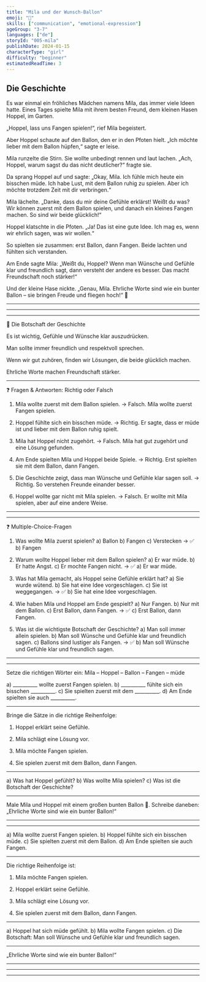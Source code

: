 ```yaml
---
title: "Mila und der Wunsch-Ballon"
emoji: "🎈"
skills: ["communication", "emotional-expression"]
ageGroup: "3-7"
languages: ["de"]
storyId: "005-mila"
publishDate: 2024-01-15
characterType: "girl"
difficulty: "beginner"
estimatedReadTime: 3
---
```


## Die Geschichte


Es war einmal ein fröhliches Mädchen namens Mila, das immer viele Ideen hatte.
Eines Tages spielte Mila mit ihrem besten Freund, dem kleinen Hasen Hoppel, im Garten.

„Hoppel, lass uns Fangen spielen!“, rief Mila begeistert.

Aber Hoppel schaute auf den Ballon, den er in den Pfoten hielt.
„Ich möchte lieber mit dem Ballon hüpfen,“ sagte er leise.

Mila runzelte die Stirn. Sie wollte unbedingt rennen und laut lachen.
„Ach, Hoppel, warum sagst du das nicht deutlicher?“ fragte sie.

Da sprang Hoppel auf und sagte:
„Okay, Mila. Ich fühle mich heute ein bisschen müde. Ich habe Lust, mit dem Ballon ruhig zu spielen. Aber ich möchte trotzdem Zeit mit dir verbringen.“

Mila lächelte.
„Danke, dass du mir deine Gefühle erklärst! Weißt du was? Wir können zuerst mit dem Ballon spielen, und danach ein kleines Fangen machen. So sind wir beide glücklich!“

Hoppel klatschte in die Pfoten.
„Ja! Das ist eine gute Idee. Ich mag es, wenn wir ehrlich sagen, was wir wollen.“

So spielten sie zusammen: erst Ballon, dann Fangen. Beide lachten und fühlten sich verstanden.

Am Ende sagte Mila:
„Weißt du, Hoppel? Wenn man Wünsche und Gefühle klar und freundlich sagt, dann versteht der andere es besser. Das macht Freundschaft noch stärker!“

Und der kleine Hase nickte.
„Genau, Mila. Ehrliche Worte sind wie ein bunter Ballon – sie bringen Freude und fliegen hoch!“ 🎈

---

---

---

🌟 Die Botschaft der Geschichte

Es ist wichtig, Gefühle und Wünsche klar auszudrücken.

Man sollte immer freundlich und respektvoll sprechen.

Wenn wir gut zuhören, finden wir Lösungen, die beide glücklich machen.

Ehrliche Worte machen Freundschaft stärker.

---

❓ Fragen & Antworten: Richtig oder Falsch

1. Mila wollte zuerst mit dem Ballon spielen.
→ Falsch. Mila wollte zuerst Fangen spielen.

2. Hoppel fühlte sich ein bisschen müde.
→ Richtig. Er sagte, dass er müde ist und lieber mit dem Ballon ruhig spielt.

3. Mila hat Hoppel nicht zugehört.
→ Falsch. Mila hat gut zugehört und eine Lösung gefunden.

4. Am Ende spielten Mila und Hoppel beide Spiele.
→ Richtig. Erst spielten sie mit dem Ballon, dann Fangen.

5. Die Geschichte zeigt, dass man Wünsche und Gefühle klar sagen soll.
→ Richtig. So verstehen Freunde einander besser.

6. Hoppel wollte gar nicht mit Mila spielen.
→ Falsch. Er wollte mit Mila spielen, aber auf eine andere Weise.

---

---

❓ Multiple-Choice-Fragen

1. Was wollte Mila zuerst spielen?
a) Ballon
b) Fangen
c) Verstecken
→ ✅ b) Fangen

2. Warum wollte Hoppel lieber mit dem Ballon spielen?
a) Er war müde.
b) Er hatte Angst.
c) Er mochte Fangen nicht.
→ ✅ a) Er war müde.

3. Was hat Mila gemacht, als Hoppel seine Gefühle erklärt hat?
a) Sie wurde wütend.
b) Sie hat eine Idee vorgeschlagen.
c) Sie ist weggegangen.
→ ✅ b) Sie hat eine Idee vorgeschlagen.

4. Wie haben Mila und Hoppel am Ende gespielt?
a) Nur Fangen.
b) Nur mit dem Ballon.
c) Erst Ballon, dann Fangen.
→ ✅ c) Erst Ballon, dann Fangen.

5. Was ist die wichtigste Botschaft der Geschichte?
a) Man soll immer allein spielen.
b) Man soll Wünsche und Gefühle klar und freundlich sagen.
c) Ballons sind lustiger als Fangen.
→ ✅ b) Man soll Wünsche und Gefühle klar und freundlich sagen.

---

---

Setze die richtigen Wörter ein: Mila – Hoppel – Ballon – Fangen – müde

a) __________ wollte zuerst Fangen spielen.
b) __________ fühlte sich ein bisschen __________.
c) Sie spielten zuerst mit dem __________.
d) Am Ende spielten sie auch __________.

---

Bringe die Sätze in die richtige Reihenfolge:

1. Hoppel erklärt seine Gefühle.

2. Mila schlägt eine Lösung vor.

3. Mila möchte Fangen spielen.

4. Sie spielen zuerst mit dem Ballon, dann Fangen.

---

a) Was hat Hoppel gefühlt?
b) Was wollte Mila spielen?
c) Was ist die Botschaft der Geschichte?

---

Male Mila und Hoppel mit einem großen bunten Ballon 🎈. Schreibe daneben:
„Ehrliche Worte sind wie ein bunter Ballon!“

---

---

a) Mila wollte zuerst Fangen spielen.
b) Hoppel fühlte sich ein bisschen müde.
c) Sie spielten zuerst mit dem Ballon.
d) Am Ende spielten sie auch Fangen.

---

Die richtige Reihenfolge ist:

1. Mila möchte Fangen spielen.

2. Hoppel erklärt seine Gefühle.

3. Mila schlägt eine Lösung vor.

4. Sie spielen zuerst mit dem Ballon, dann Fangen.

---

a) Hoppel hat sich müde gefühlt.
b) Mila wollte Fangen spielen.
c) Die Botschaft: Man soll Wünsche und Gefühle klar und freundlich sagen.

---

„Ehrliche Worte sind wie ein bunter Ballon!“

---

---

---